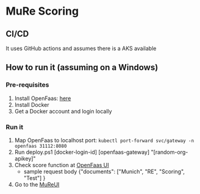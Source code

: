 # MuRe Scoring

## CI/CD

It uses GitHub actions and assumes there is a AKS available

## How to run it (assuming on a Windows)

### Pre-requisites

1. Install OpenFaas: [here](https://docs.openfaas.com/deployment/kubernetes/#c-deploy-using-kubectl-and-plain-yaml-for-development-only)
2. Install Docker
3. Get a Docker account and login locally

### Run it

1. Map OpenFaas to localhost port: `kubectl port-forward svc/gateway -n openfaas 31112:8080`
2. Run deploy.ps1 [docker-login-id] [openfaas-gateway] "[random-org-apikey]"
3. Check score function at [OpenFaas UI](http://localhost:31112/ui/)
	- sample request body {"documents": ["Munich", "RE", "Scoring", "Test"] }
4. Go to the [MuReUI](http://localhost:31112/function/mureui)
